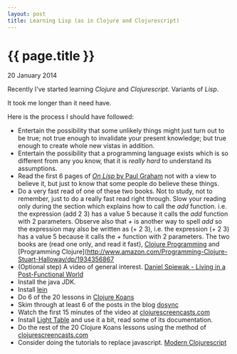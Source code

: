 ```yaml
---
layout: post
title: Learning Lisp (as in Clojure and Clojurescript)
---
```


{{ page.title }}
================

<p class="meta">20 January 2014</p>

Recently I've started learning _Clojure_ and _Clojurescript_. Variants of _Lisp_.

It took me longer than it need have.

Here is the process I should have followed:

* Entertain the possibility that some unlikely things might just turn out to be true; not true enough to invalidate your present knowledge; but true enough to create whole new vistas in addition.
* Entertain the possibility that a programming language exists which is so different from any you know, that it is _really hard_ to understand its assumptions.
* Read the first 6 pages of [_On Lisp_ by Paul Graham](http://www.paulgraham.com/onlisp.html) not with a view to believe it, but just to know that some people do believe these things.
* Do a very fast read of one of these two books. Not to study, not to remember, just to do a really fast read right through. Slow your reading only during the section which explains how to call the _add_ function. i.e. the expression (add 2 3) has a value 5 because it calls the _add_ function with 2 parameters. Observe also that _+_ is another way to spell _add_ so the expression may also be written as (+ 2 3), i.e. the expression (+ 2 3) has a value 5 because it calls the _+_ function with 2 parameters. The two books are (read one only, and read it fast), [Clojure Programming](http://www.amazon.com/Clojure-Programming-Chas-Emerick-ebook/dp/B007Q4T040) and [Programming Clojure](http://www.amazon.com/Programming-Clojure-Stuart-Halloway/dp/1934356867
* (Optional step) A video of general interest. [Daniel Spiewak - Living in a Post-Functional World](http://vimeo.com/user18356272/review/66548717/3531875329)
* Install the java JDK.
* Install [lein](http://leiningen.org/)
* Do 6 of the 20 lessons in [Clojure Koans](http://clojurekoans.com/)
* Skim through at least 6 of the posts in the blog [dosync](http://swannodette.github.io/archive.html)
* Watch the first 15 minutes of the video at [clojurescreencasts.com](http://clojurescreencasts.com/koans-walkthrough/01.html)
* Install [Light Table](http://www.chris-granger.com/lighttable/) and use it a bit, read some of its documentation.
* Do the rest of the 20 Clojure Koans lessons using the method of  [clojurescreencasts.com](http://clojurescreencasts.com/koans-walkthrough/01.html)
* Consider doing the tutorials to replace javascript. [Modern Clojurescript](https://github.com/magomimmo/modern-cljs)

